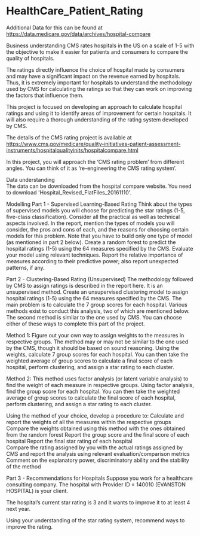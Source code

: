 # HealthCare_Patient_Rating

Additional Data for this can be found at https://data.medicare.gov/data/archives/hospital-compare

Business understanding
CMS rates hospitals in the US on a scale of 1-5 with the objective to make it easier for patients and consumers to compare the quality of hospitals.
 
The ratings directly influence the choice of hospital made by consumers and may have a significant impact on the revenue earned by hospitals. Thus, it is extremely important for hospitals to understand the methodology used by CMS for calculating the ratings so that they can work on improving the factors that influence them.
 
This project is focused on developing an approach to calculate hospital ratings and using it to identify areas of improvement for certain hospitals. It will also require a thorough understanding of the rating system developed by CMS.
 
The details of the CMS rating project is available at https://www.cms.gov/medicare/quality-initiatives-patient-assessment-instruments/hospitalqualityinits/hospitalcompare.html
 
In this project, you will approach the ‘CMS rating problem’ from different angles. You can think of it as ‘re-engineering the CMS rating system’.
 


 
Data understanding  
The data can be downloaded from the hospital compare website. You need to download 'Hospital_Revised_FlatFiles_20161110'. 
 
Modelling 
Part 1 - Supervised Learning-Based Rating
Think about the types of supervised models you will choose for predicting the star ratings (1-5, five-class classification). Consider all the practical as well as technical aspects involved. In the report, mention the types of models you will consider, the pros and cons of each, and the reasons for choosing certain models for this problem. Note that you have to build only one type of model (as mentioned in part 2 below). 
Create a random forest to predict the hospital ratings (1-5) using the 64 measures specified by the CMS.
Evaluate your model using relevant techniques. Report the relative importance of measures according to their predictive power; also report unexpected patterns, if any.
 
Part 2 - Clustering-Based Rating (Unsupervised)
The methodology followed by CMS to assign ratings is described in the report here. It is an unsupervised method. Create an unsupervised clustering model to assign hospital ratings (1-5) using the 64 measures specified by the CMS. The main problem is to calculate the 7 group scores for each hospital. Various methods exist to conduct this analysis, two of which are mentioned below. The second method is similar to the one used by CMS. You can choose either of these ways to complete this part of the project.  
 
Method 1: Figure out your own way to assign weights to the measures in respective groups. The method may or may not be similar to the one used by the CMS, though it should be based on sound reasoning. Using the weights, calculate 7 group scores for each hospital. You can then take the weighted average of group scores to calculate a final score of each hospital, perform clustering, and assign a star rating to each cluster.
    
Method 2: This method uses factor analysis (or latent variable analysis) to find the weight of each measure in respective groups. Using factor analysis, find the group score for each hospital. You can then take the weighted average of group scores to calculate the final score of each hospital, perform clustering, and assign a star rating to each cluster.
 
Using the method of your choice, develop a procedure to:
Calculate and report the weights of all the measures within the respective groups
Compare the weights obtained using this method with the ones obtained from the random forest
Report the group score and the final score of each hospital
Report the final star rating of each hospital  
Compare the rating assigned by you with the actual ratings assigned by CMS and report the analysis using relevant evaluation/comparison metrics
Comment on the explanatory power, discriminatory ability and the stability of the method
 
Part 3 - Recommendations for Hospitals
Suppose you work for a healthcare consulting company. The hospital with Provider ID = 140010 (EVANSTON HOSPITAL) is your client. 
 
The hospital’s current star rating is 3 and it wants to improve it to at least 4 next year. 
 
Using your understanding of the star rating system, recommend ways to improve the rating. 
